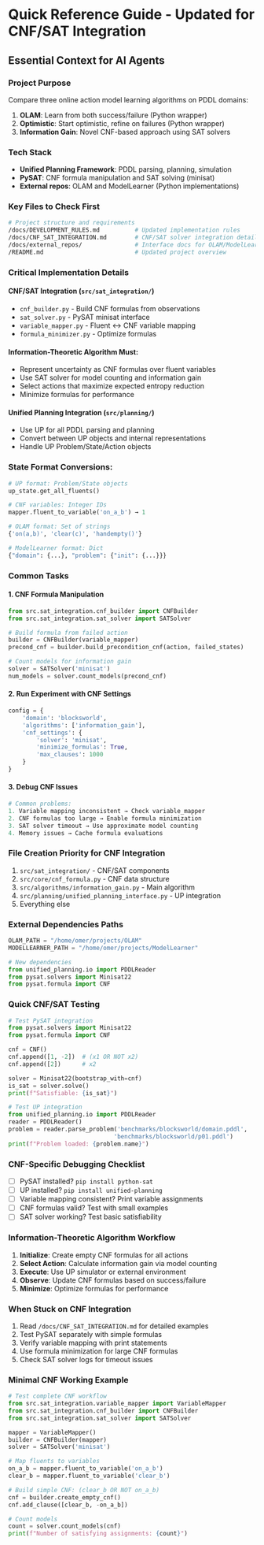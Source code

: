 # Quick Reference Guide - Updated for CNF/SAT Integration

## Essential Context for AI Agents

### Project Purpose
Compare three online action model learning algorithms on PDDL domains:
1. **OLAM**: Learn from both success/failure (Python wrapper)
2. **Optimistic**: Start optimistic, refine on failures (Python wrapper)
3. **Information Gain**: Novel CNF-based approach using SAT solvers

### Tech Stack
- **Unified Planning Framework**: PDDL parsing, planning, simulation
- **PySAT**: CNF formula manipulation and SAT solving (minisat)
- **External repos**: OLAM and ModelLearner (Python implementations)

### Key Files to Check First
```bash
# Project structure and requirements
/docs/DEVELOPMENT_RULES.md          # Updated implementation rules
/docs/CNF_SAT_INTEGRATION.md        # CNF/SAT solver integration details
/docs/external_repos/               # Interface docs for OLAM/ModelLearner
/README.md                          # Updated project overview
```

### Critical Implementation Details

#### CNF/SAT Integration (`src/sat_integration/`)
- `cnf_builder.py` - Build CNF formulas from observations
- `sat_solver.py` - PySAT minisat interface
- `variable_mapper.py` - Fluent ↔ CNF variable mapping
- `formula_minimizer.py` - Optimize formulas

#### Information-Theoretic Algorithm Must:
- Represent uncertainty as CNF formulas over fluent variables
- Use SAT solver for model counting and information gain
- Select actions that maximize expected entropy reduction
- Minimize formulas for performance

#### Unified Planning Integration (`src/planning/`)
- Use UP for all PDDL parsing and planning
- Convert between UP objects and internal representations
- Handle UP Problem/State/Action objects

### State Format Conversions:
```python
# UP format: Problem/State objects
up_state.get_all_fluents()

# CNF variables: Integer IDs
mapper.fluent_to_variable('on_a_b') → 1

# OLAM format: Set of strings
{'on(a,b)', 'clear(c)', 'handempty()'}

# ModelLearner format: Dict
{"domain": {...}, "problem": {"init": {...}}}
```

### Common Tasks

#### 1. CNF Formula Manipulation
```python
from src.sat_integration.cnf_builder import CNFBuilder
from src.sat_integration.sat_solver import SATSolver

# Build formula from failed action
builder = CNFBuilder(variable_mapper)
precond_cnf = builder.build_precondition_cnf(action, failed_states)

# Count models for information gain
solver = SATSolver('minisat')
num_models = solver.count_models(precond_cnf)
```

#### 2. Run Experiment with CNF Settings
```python
config = {
    'domain': 'blocksworld',
    'algorithms': ['information_gain'],
    'cnf_settings': {
        'solver': 'minisat',
        'minimize_formulas': True,
        'max_clauses': 1000
    }
}
```

#### 3. Debug CNF Issues
```python
# Common problems:
1. Variable mapping inconsistent → Check variable_mapper
2. CNF formulas too large → Enable formula minimization
3. SAT solver timeout → Use approximate model counting
4. Memory issues → Cache formula evaluations
```

### File Creation Priority for CNF Integration
1. `src/sat_integration/` - CNF/SAT components
2. `src/core/cnf_formula.py` - CNF data structure
3. `src/algorithms/information_gain.py` - Main algorithm
4. `src/planning/unified_planning_interface.py` - UP integration
5. Everything else

### External Dependencies Paths
```python
OLAM_PATH = "/home/omer/projects/OLAM"
MODELLEARNER_PATH = "/home/omer/projects/ModelLearner"

# New dependencies
from unified_planning.io import PDDLReader
from pysat.solvers import Minisat22
from pysat.formula import CNF
```

### Quick CNF/SAT Testing
```python
# Test PySAT integration
from pysat.solvers import Minisat22
from pysat.formula import CNF

cnf = CNF()
cnf.append([1, -2])  # (x1 OR NOT x2)
cnf.append([2])      # x2

solver = Minisat22(bootstrap_with=cnf)
is_sat = solver.solve()
print(f"Satisfiable: {is_sat}")

# Test UP integration
from unified_planning.io import PDDLReader
reader = PDDLReader()
problem = reader.parse_problem('benchmarks/blocksworld/domain.pddl',
                              'benchmarks/blocksworld/p01.pddl')
print(f"Problem loaded: {problem.name}")
```

### CNF-Specific Debugging Checklist
- [ ] PySAT installed? `pip install python-sat`
- [ ] UP installed? `pip install unified-planning`
- [ ] Variable mapping consistent? Print variable assignments
- [ ] CNF formulas valid? Test with small examples
- [ ] SAT solver working? Test basic satisfiability

### Information-Theoretic Algorithm Workflow
1. **Initialize**: Create empty CNF formulas for all actions
2. **Select Action**: Calculate information gain via model counting
3. **Execute**: Use UP simulator or external environment
4. **Observe**: Update CNF formulas based on success/failure
5. **Minimize**: Optimize formulas for performance

### When Stuck on CNF Integration
1. Read `/docs/CNF_SAT_INTEGRATION.md` for detailed examples
2. Test PySAT separately with simple formulas
3. Verify variable mapping with print statements
4. Use formula minimization for large CNF formulas
5. Check SAT solver logs for timeout issues

### Minimal CNF Working Example
```python
# Test complete CNF workflow
from src.sat_integration.variable_mapper import VariableMapper
from src.sat_integration.cnf_builder import CNFBuilder
from src.sat_integration.sat_solver import SATSolver

mapper = VariableMapper()
builder = CNFBuilder(mapper)
solver = SATSolver('minisat')

# Map fluents to variables
on_a_b = mapper.fluent_to_variable('on_a_b')
clear_b = mapper.fluent_to_variable('clear_b')

# Build simple CNF: (clear_b OR NOT on_a_b)
cnf = builder.create_empty_cnf()
cnf.add_clause([clear_b, -on_a_b])

# Count models
count = solver.count_models(cnf)
print(f"Number of satisfying assignments: {count}")
```